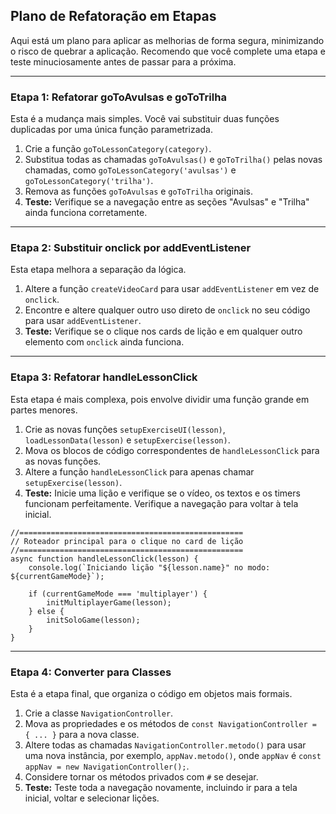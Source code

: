 ## Plano de Refatoração em Etapas

Aqui está um plano para aplicar as melhorias de forma segura, minimizando o risco de quebrar a aplicação. Recomendo que você complete uma etapa e teste minuciosamente antes de passar para a próxima.

---

### Etapa 1: Refatorar goToAvulsas e goToTrilha

Esta é a mudança mais simples. Você vai substituir duas funções duplicadas por uma única função parametrizada.

1.  Crie a função `goToLessonCategory(category)`.
2.  Substitua todas as chamadas `goToAvulsas()` e `goToTrilha()` pelas novas chamadas, como `goToLessonCategory('avulsas')` e `goToLessonCategory('trilha')`.
3.  Remova as funções `goToAvulsas` e `goToTrilha` originais.
4.  **Teste:** Verifique se a navegação entre as seções "Avulsas" e "Trilha" ainda funciona corretamente.

---

### Etapa 2: Substituir onclick por addEventListener

Esta etapa melhora a separação da lógica.

1.  Altere a função `createVideoCard` para usar `addEventListener` em vez de `onclick`.
2.  Encontre e altere qualquer outro uso direto de `onclick` no seu código para usar `addEventListener`.
3.  **Teste:** Verifique se o clique nos cards de lição e em qualquer outro elemento com `onclick` ainda funciona.

---

### Etapa 3: Refatorar handleLessonClick

Esta etapa é mais complexa, pois envolve dividir uma função grande em partes menores.

1.  Crie as novas funções `setupExerciseUI(lesson)`, `loadLessonData(lesson)` e `setupExercise(lesson)`.
2.  Mova os blocos de código correspondentes de `handleLessonClick` para as novas funções.
3.  Altere a função `handleLessonClick` para apenas chamar `setupExercise(lesson)`.
4.  **Teste:** Inicie uma lição e verifique se o vídeo, os textos e os timers funcionam perfeitamente. Verifique a navegação para voltar à tela inicial.

```
//==================================================
// Roteador principal para o clique no card de lição
//==================================================
async function handleLessonClick(lesson) {
    console.log(`Iniciando lição "${lesson.name}" no modo: ${currentGameMode}`);
    
    if (currentGameMode === 'multiplayer') {
        initMultiplayerGame(lesson);
    } else {
        initSoloGame(lesson);
    }
}
```
---

### Etapa 4: Converter para Classes

Esta é a etapa final, que organiza o código em objetos mais formais.

1.  Crie a classe `NavigationController`.
2.  Mova as propriedades e os métodos de `const NavigationController = { ... }` para a nova classe.
3.  Altere todas as chamadas `NavigationController.metodo()` para usar uma nova instância, por exemplo, `appNav.metodo()`, onde `appNav` é `const appNav = new NavigationController();`.
4.  Considere tornar os métodos privados com `#` se desejar.
5.  **Teste:** Teste toda a navegação novamente, incluindo ir para a tela inicial, voltar e selecionar lições.

